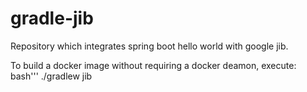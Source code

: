 # gradle-jib
Repository which integrates spring boot hello world with google jib.

To build a docker image without requiring a docker deamon, execute:
bash'''
./gradlew jib
